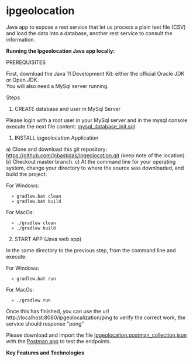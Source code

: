 # ipgeolocation
Java app to expose a rest service that let us process a plain text file (CSV) and load the data into a database, another rest service to consult the information.


<b>Running the Ipgeolocation Java app locally:</b>

PREREQUISITES

First, download the Java 11 Development Kit: either the official Oracle JDK or Open JDK.</br>
You will also need a MySql server running.

Steps

1. CREATE database and user in MySql Server

  Please login with a root user in your MySql server and in the mysql console execute the next file content:
  <a href='https://github.com/jnbastidas/ipgeolocation/blob/develop/src/main/resources/mysql_database_init.sql'>mysql_database_init.sql</a>


1. INSTALL ipgeolocation Application

  a) Clone and download this git repository: https://github.com/jnbastidas/ipgeolocation.git (keep note of the location).
  b) Checkout master branch.
  c) At the command line for your operating system, change your directory to where the source was downloaded, and build the project:

  For Windows:
    
      » gradlew.bat clean
      » gradlew.bat build
  
  For MacOs:
  
      » ./gradlew clean
      » ./gradlew build
      

2. START APP (Java web app)

  In the same directory to the previous step, from the command line and execute:

  For Windows:
  
      » gradlew.bat run

  For MacOs:
  
      » ./gradlew run
  
  
  Once this has finished, you can use the url http://localhost:8080/ipgeolocalization/ping to verify the correct work, the service should response "pong"
  
  Please download and import the file <a href='https://github.com/jnbastidas/ipgeolocation/blob/develop/src/main/resources/IpGeolocation.postman_collection.json'>Ipgeolocation.postman_collection.json</a> with the <a href='https://www.postman.com/'>Postman app</a> to test the endpoints.
  
  
  <b>Key Features and Technologies</b>
  


